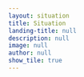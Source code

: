 ```yaml
---
layout: situation
title: Situation
landing-title: null
description: null
image: null
author: null
show_tile: true
---
```

